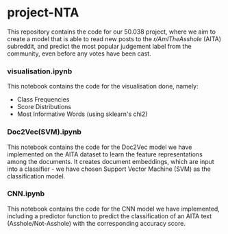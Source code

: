 # project-NTA
This repository contains the code for our 50.038 project, where we aim to create a model that is able to read new posts to the *r/AmITheAsshole* (AITA) subreddit, and predict the most popular judgement label from the community, even before any votes have been cast.

### visualisation.ipynb
This notebook contains the code for the visualisation done, namely:
* Class Frequencies
* Score Distributions
* Most Informative Words (using sklearn's chi2)

### Doc2Vec(SVM).ipynb
This notebook contains the code for the Doc2Vec model we have implemented on the AITA dataset to learn the feature representations among the documents. It creates document embeddings, which are input into a classifier - we have chosen Support Vector Machine (SVM) as the classification model.

### CNN.ipynb
This notebook contains the code for the CNN model we have implemented, including a predictor function to predict the classification of an AITA text (Asshole/Not-Asshole) with the corresponding accuracy score.
